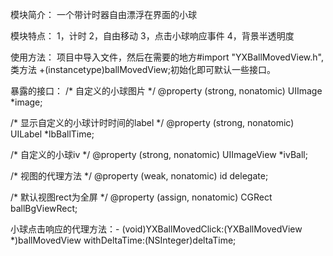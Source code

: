 模块简介：
    一个带计时器自由漂浮在界面的小球
    
模块特点：
    1，计时
    2，自由移动
    3，点击小球响应事件
    4，背景半透明度
    
使用方法：
    项目中导入文件，然后在需要的地方#import "YXBallMovedView.h",类方法 +(instancetype)ballMovedView;初始化即可默认一些接口。
    
暴露的接口：
  /*
  自定义的小球图片
*/
@property (strong, nonatomic) UIImage *image;

/*
 显示自定义的小球计时时间的label
 */
@property (strong, nonatomic) UILabel *lbBallTime;

/*
 自定义的小球iv
 */
@property (strong, nonatomic) UIImageView *ivBall;

/*
 视图的代理方法
 */
@property (weak, nonatomic) id<YXBallMovedViewDelegate> delegate;

/*
 默认视图rect为全屏
 */
@property (assign, nonatomic) CGRect ballBgViewRect;

小球点击响应的代理方法：- (void)YXBallMovedClick:(YXBallMovedView *)ballMovedView withDeltaTime:(NSInteger)deltaTime;


